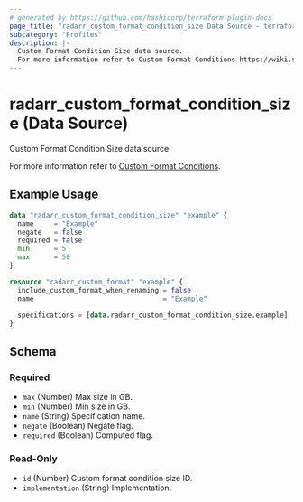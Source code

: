 ```yaml
---
# generated by https://github.com/hashicorp/terraform-plugin-docs
page_title: "radarr_custom_format_condition_size Data Source - terraform-provider-radarr"
subcategory: "Profiles"
description: |-
  Custom Format Condition Size data source.
  For more information refer to Custom Format Conditions https://wiki.servarr.com/radarr/settings#conditions.
---
```


# radarr_custom_format_condition_size (Data Source)

<!-- subcategory:Profiles --> Custom Format Condition Size data source.
For more information refer to [Custom Format Conditions](https://wiki.servarr.com/radarr/settings#conditions).

## Example Usage

```terraform
data "radarr_custom_format_condition_size" "example" {
  name     = "Example"
  negate   = false
  required = false
  min      = 5
  max      = 50
}

resource "radarr_custom_format" "example" {
  include_custom_format_when_renaming = false
  name                                = "Example"

  specifications = [data.radarr_custom_format_condition_size.example]
}
```

<!-- schema generated by tfplugindocs -->
## Schema

### Required

- `max` (Number) Max size in GB.
- `min` (Number) Min size in GB.
- `name` (String) Specification name.
- `negate` (Boolean) Negate flag.
- `required` (Boolean) Computed flag.

### Read-Only

- `id` (Number) Custom format condition size ID.
- `implementation` (String) Implementation.


